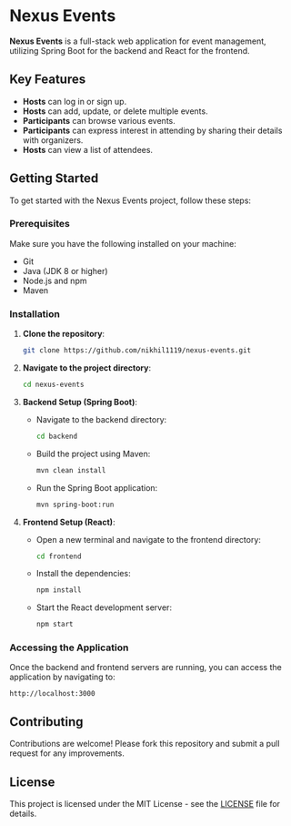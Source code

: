 

# Nexus Events

**Nexus Events** is a full-stack web application for event management, utilizing Spring Boot for the backend and React for the frontend.

## Key Features

- **Hosts** can log in or sign up.
- **Hosts** can add, update, or delete multiple events.
- **Participants** can browse various events.
- **Participants** can express interest in attending by sharing their details with organizers.
- **Hosts** can view a list of attendees.

## Getting Started

To get started with the Nexus Events project, follow these steps:

### Prerequisites

Make sure you have the following installed on your machine:

- Git
- Java (JDK 8 or higher)
- Node.js and npm
- Maven

### Installation

1. **Clone the repository**:

   ```bash
   git clone https://github.com/nikhil1119/nexus-events.git
   ```

2. **Navigate to the project directory**:

   ```bash
   cd nexus-events
   ```

3. **Backend Setup (Spring Boot)**:

   - Navigate to the backend directory:

     ```bash
     cd backend
     ```

   - Build the project using Maven:

     ```bash
     mvn clean install
     ```

   - Run the Spring Boot application:

     ```bash
     mvn spring-boot:run
     ```

4. **Frontend Setup (React)**:

   - Open a new terminal and navigate to the frontend directory:

     ```bash
     cd frontend
     ```

   - Install the dependencies:

     ```bash
     npm install
     ```

   - Start the React development server:

     ```bash
     npm start
     ```

### Accessing the Application

Once the backend and frontend servers are running, you can access the application by navigating to:

```
http://localhost:3000
```

## Contributing

Contributions are welcome! Please fork this repository and submit a pull request for any improvements.

## License

This project is licensed under the MIT License - see the [LICENSE](LICENSE) file for details.

